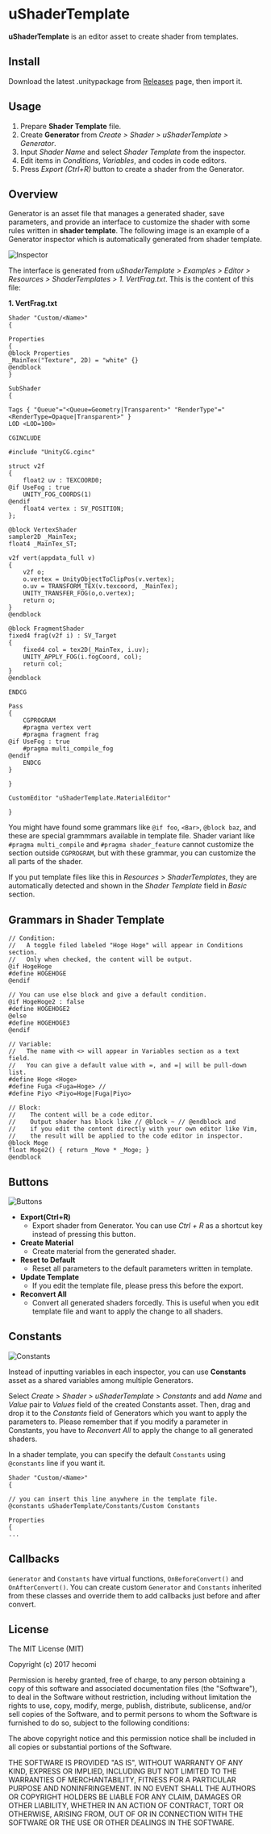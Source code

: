uShaderTemplate
===============

**uShaderTemplate** is an editor asset to create shader from templates.

Install
-------

Download the latest .unitypackage from [Releases](https://github.com/hecomi/uShaderTemplate/releases) page,
then import it.

Usage
-----

1.  Prepare **Shader Template** file.
2.  Create **Generator** from *Create > Shader > uShaderTemplate > Generator*.
3.  Input *Shader Name* and select *Shader Template* from the inspector.
4.  Edit items in *Conditions*, *Variables*, and codes in code editors.
5.  Press *Export (Ctrl+R)* button to create a shader from the Generator.

Overview
--------

Generator is an asset file that manages a generated shader, save parameters,
and provide an interface to customize the shader with some rules
written in **shader template**. The following image is an example of a Generator
inspector which is automatically generated from shader template.

![Inspector](https://raw.githubusercontent.com/wiki/hecomi/uShaderTemplate/inspector.png)

The interface is generated from
*uShaderTemplate > Examples > Editor > Resources > ShaderTemplates > 1. VertFrag.txt*.
This is the content of this file:

**1. VertFrag.txt**

```shader
Shader "Custom/<Name>"
{

Properties
{
@block Properties
_MainTex("Texture", 2D) = "white" {}
@endblock
}

SubShader
{

Tags { "Queue"="<Queue=Geometry|Transparent>" "RenderType"="<RenderType=Opaque|Transparent>" }
LOD <LOD=100>

CGINCLUDE

#include "UnityCG.cginc"

struct v2f
{
    float2 uv : TEXCOORD0;
@if UseFog : true
    UNITY_FOG_COORDS(1)
@endif
    float4 vertex : SV_POSITION;
};

@block VertexShader
sampler2D _MainTex;
float4 _MainTex_ST;

v2f vert(appdata_full v)
{
    v2f o;
    o.vertex = UnityObjectToClipPos(v.vertex);
    o.uv = TRANSFORM_TEX(v.texcoord, _MainTex);
    UNITY_TRANSFER_FOG(o,o.vertex);
    return o;
}
@endblock

@block FragmentShader
fixed4 frag(v2f i) : SV_Target
{
    fixed4 col = tex2D(_MainTex, i.uv);
    UNITY_APPLY_FOG(i.fogCoord, col);
    return col;
}
@endblock

ENDCG

Pass
{
    CGPROGRAM
    #pragma vertex vert
    #pragma fragment frag
@if UseFog : true
    #pragma multi_compile_fog
@endif
    ENDCG
}

}

CustomEditor "uShaderTemplate.MaterialEditor"

}
```

You might have found some grammars like `@if foo`, `<Bar>`, `@block baz`,
and these are special grammmars available in template file.
Shader variant like `#pragma multi_compile` and `#pragma shader_feature`
cannot customize the section outside `CGPROGRAM`, but with these grammar,
you can customize the all parts of the shader.

If you put template files like this in *Resources > ShaderTemplates*,
they are automatically detected and shown in the *Shader Template* field
in *Basic* section.

Grammars in Shader Template
---------------------------

```shader
// Condition:
//   A toggle filed labeled "Hoge Hoge" will appear in Conditions section.
//   Only when checked, the content will be output.
@if HogeHoge
#define HOGEHOGE
@endif

// You can use else block and give a default condition.
@if HogeHoge2 : false
#define HOGEHOGE2
@else
#define HOGEHOGE3
@endif

// Variable:
//   The name with <> will appear in Variables section as a text field.
//   You can give a default value with =, and =| will be pull-down list.
#define Hoge <Hoge>
#define Fuga <Fuga=Hoge> //
#define Piyo <Piyo=Hoge|Fuga|Piyo>

// Block:
//    The content will be a code editor.
//    Output shader has block like // @block ~ // @endblock and
//    if you edit the content directly with your own editor like Vim,
//    the result will be applied to the code editor in inspector.
@block Moge
float Moge2() { return _Move * _Moge; }
@endblock
```

Buttons
-------

![Buttons](https://raw.githubusercontent.com/wiki/hecomi/uShaderTemplate/buttons.png)

* **Export(Ctrl+R)**
  * Export shader from Generator. You can use *Ctrl + R* as a shortcut key
    instead of pressing this button.
* **Create Material**
  * Create material from the generated shader.
* **Reset to Default**
  * Reset all parameters to the default parameters written in template.
* **Update Template**
  * If you edit the template file, please press this before the export.
* **Reconvert All**
  * Convert all generated shaders forcedly. This is useful when you edit
    template file and want to apply the change to all shaders.


Constants
---------

![Constants](https://raw.githubusercontent.com/wiki/hecomi/uShaderTemplate/constants.png)

Instead of inputting variables in each inspector, you can use **Constants** asset
as a shared variables among multiple Generators.

Select *Create > Shader > uShaderTemplate > Constants* and add *Name* and *Value*
pair to *Values* field of the created Constants asset. Then, drag and drop it to
the *Constants* field of Generators which you want to apply the parameters to.
Please remember that if you modify a parameter in Constants,
you have to *Reconvert All* to apply the change to all generated shaders.

In a shader template, you can specify the default `Constants` using `@constants` line if you want it.

```
Shader "Custom/<Name>"
{

// you can insert this line anywhere in the template file.
@constants uShaderTemplate/Constants/Custom Constants

Properties
{
...
```


Callbacks
---------

`Generator` and `Constants` have virtual functions, `OnBeforeConvert()` and `OnAfterConvert()`.
You can create custom `Generator` and `Constants` inherited from these classes and override
them to add callbacks just before and after convert.


License
-------

The MIT License (MIT)

Copyright (c) 2017 hecomi

Permission is hereby granted, free of charge, to any person obtaining a copy of
this software and associated documentation files (the "Software"), to deal in
the Software without restriction, including without limitation the rights to
use, copy, modify, merge, publish, distribute, sublicense, and/or sell copies of
the Software, and to permit persons to whom the Software is furnished to do so,
subject to the following conditions:

The above copyright notice and this permission notice shall be included in all
copies or substantial portions of the Software.

THE SOFTWARE IS PROVIDED "AS IS", WITHOUT WARRANTY OF ANY KIND, EXPRESS OR
IMPLIED, INCLUDING BUT NOT LIMITED TO THE WARRANTIES OF MERCHANTABILITY, FITNESS
FOR A PARTICULAR PURPOSE AND NONINFRINGEMENT. IN NO EVENT SHALL THE AUTHORS OR
COPYRIGHT HOLDERS BE LIABLE FOR ANY CLAIM, DAMAGES OR OTHER LIABILITY, WHETHER
IN AN ACTION OF CONTRACT, TORT OR OTHERWISE, ARISING FROM, OUT OF OR IN
CONNECTION WITH THE SOFTWARE OR THE USE OR OTHER DEALINGS IN THE SOFTWARE.
